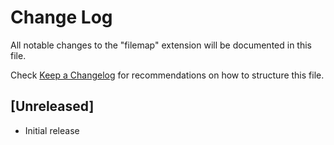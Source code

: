 # Change Log

All notable changes to the "filemap" extension will be documented in this file.

Check [Keep a Changelog](http://keepachangelog.com/) for recommendations on how to structure this file.

## [Unreleased]

- Initial release